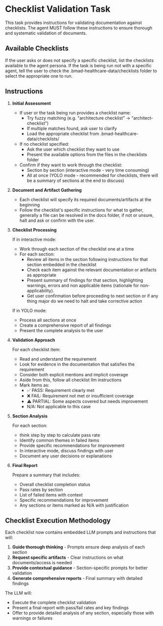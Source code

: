 # Checklist Validation Task

This task provides instructions for validating documentation against checklists. The agent MUST follow these instructions to ensure thorough and systematic validation of documents.

## Available Checklists

If the user asks or does not specify a specific checklist, list the checklists available to the agent persona. If the task is being run not with a specific agent, tell the user to check the .bmad-healthcare-data/checklists folder to select the appropriate one to run.

## Instructions

1. **Initial Assessment**

   - If user or the task being run provides a checklist name:
     - Try fuzzy matching (e.g. "architecture checklist" -> "architect-checklist")
     - If multiple matches found, ask user to clarify
     - Load the appropriate checklist from .bmad-healthcare-data/checklists/
   - If no checklist specified:
     - Ask the user which checklist they want to use
     - Present the available options from the files in the checklists folder
   - Confirm if they want to work through the checklist:
     - Section by section (interactive mode - very time consuming)
     - All at once (YOLO mode - recommended for checklists, there will be a summary of sections at the end to discuss)

2. **Document and Artifact Gathering**

   - Each checklist will specify its required documents/artifacts at the beginning
   - Follow the checklist's specific instructions for what to gather, generally a file can be resolved in the docs folder, if not or unsure, halt and ask or confirm with the user.

3. **Checklist Processing**

   If in interactive mode:

   - Work through each section of the checklist one at a time
   - For each section:
     - Review all items in the section following instructions for that section embedded in the checklist
     - Check each item against the relevant documentation or artifacts as appropriate
     - Present summary of findings for that section, highlighting warnings, errors and non applicable items (rationale for non-applicability).
     - Get user confirmation before proceeding to next section or if any thing major do we need to halt and take corrective action

   If in YOLO mode:

   - Process all sections at once
   - Create a comprehensive report of all findings
   - Present the complete analysis to the user

4. **Validation Approach**

   For each checklist item:

   - Read and understand the requirement
   - Look for evidence in the documentation that satisfies the requirement
   - Consider both explicit mentions and implicit coverage
   - Aside from this, follow all checklist llm instructions
   - Mark items as:
     - ✅ PASS: Requirement clearly met
     - ❌ FAIL: Requirement not met or insufficient coverage
     - ⚠️ PARTIAL: Some aspects covered but needs improvement
     - N/A: Not applicable to this case

5. **Section Analysis**

   For each section:

   - think step by step to calculate pass rate
   - Identify common themes in failed items
   - Provide specific recommendations for improvement
   - In interactive mode, discuss findings with user
   - Document any user decisions or explanations

6. **Final Report**

   Prepare a summary that includes:

   - Overall checklist completion status
   - Pass rates by section
   - List of failed items with context
   - Specific recommendations for improvement
   - Any sections or items marked as N/A with justification

## Checklist Execution Methodology

Each checklist now contains embedded LLM prompts and instructions that will:

1. **Guide thorough thinking** - Prompts ensure deep analysis of each section
2. **Request specific artifacts** - Clear instructions on what documents/access is needed
3. **Provide contextual guidance** - Section-specific prompts for better validation
4. **Generate comprehensive reports** - Final summary with detailed findings

The LLM will:

- Execute the complete checklist validation
- Present a final report with pass/fail rates and key findings
- Offer to provide detailed analysis of any section, especially those with warnings or failures
